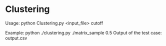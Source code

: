 # Clustering


Usage:
python Clustering.py <input_file> cutoff

Example:
python ./clustering.py ./matrix_sample 0.5
Output of the test case:
output.csv
